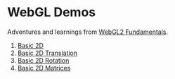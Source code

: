 # WebGL Demos

Adventures and learnings from [WebGL2 Fundamentals](https://webgl2fundamentals.org/).

1.  [Basic 2D](https://dtcristo.github.io/webgl-demos/basic-2d/)
2.  [Basic 2D Translation](https://dtcristo.github.io/webgl-demos/basic-2d-translation/)
3.  [Basic 2D Rotation](https://dtcristo.github.io/webgl-demos/basic-2d-rotation/)
4.  [Basic 2D Matrices](https://dtcristo.github.io/webgl-demos/basic-2d-matrices/)
